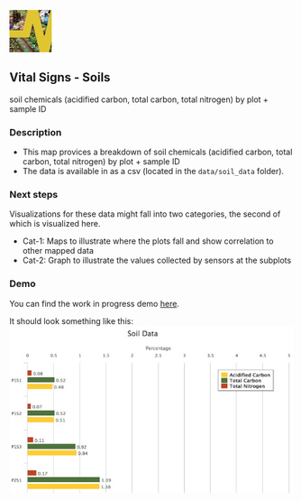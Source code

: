 ![VS-logo](https://raw.githubusercontent.com/auremoser/VitalSigns-eplots/master/assets/logo-small.jpg)
## Vital Signs - Soils
soil chemicals (acidified carbon, total carbon, total nitrogen) by plot + sample ID

### Description
* This map provices a breakdown of soil chemicals (acidified carbon, total carbon, total nitrogen) by plot + sample ID
* The data is available in as a csv (located in the `data/soil_data` folder).


### Next steps
Visualizations for these data might fall into two categories, the second of which is visualized here.
* Cat-1: Maps to illustrate where the plots fall and show correlation to other mapped data
* Cat-2: Graph to illustrate the values collected by sensors at the subplots

### Demo
You can find the work in progress demo [here](http://auremoser.github.io/VitalSigns-soil/).

It should look something like this:
![Soil Chem Bar](https://raw.githubusercontent.com/auremoser/VitalSigns-soil/gh-pages/assets/soil-bar.png)


